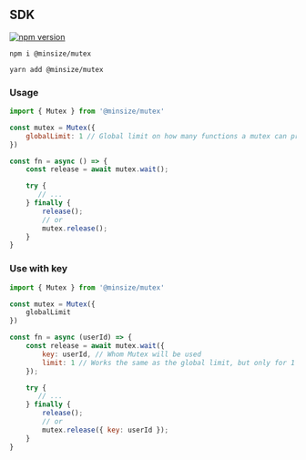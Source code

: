 ## SDK
[![npm version](https://img.shields.io/npm/v/@minsize/mutex)](https://www.npmjs.com/package/@minsize/mutex)

```
npm i @minsize/mutex

yarn add @minsize/mutex
```

### Usage
```js
import { Mutex } from '@minsize/mutex'

const mutex = Mutex({
    globalLimit: 1 // Global limit on how many functions a mutex can process at once
})

const fn = async () => {
    const release = await mutex.wait();

    try {
       // ...
    } finally {
        release();
        // or
        mutex.release();
    }
}

```


### Use with key
```js
import { Mutex } from '@minsize/mutex'

const mutex = Mutex({
    globalLimit
})

const fn = async (userId) => {
    const release = await mutex.wait({
        key: userId, // Whom Mutex will be used
        limit: 1 // Works the same as the global limit, but only for 1 key
    });

    try {
       // ...
    } finally {
        release();
        // or 
        mutex.release({ key: userId });
    }
}

```